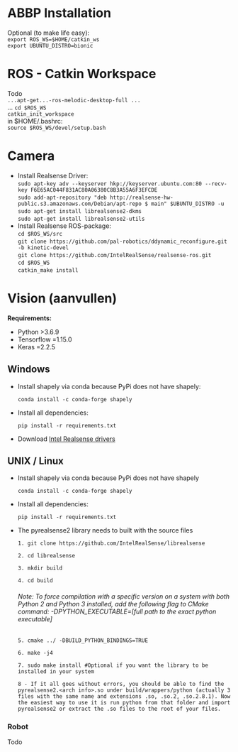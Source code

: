 # ABBP Installation
Optional (to make life easy):  
`export ROS_WS=$HOME/catkin_ws`  
`export UBUNTU_DISTRO=bionic`  
# ROS - Catkin Workspace
Todo  
`...apt-get...-ros-melodic-desktop-full ...`  
...
`cd $ROS_WS`  
`catkin_init_workspace`  
in $HOME/.bashrc:  
`source $ROS_WS/devel/setup.bash`  
# Camera
- Install Realsense Driver:  
`sudo apt-key adv --keyserver hkp://keyserver.ubuntu.com:80 --recv-key F6E65AC044F831AC80A06380C8B3A55A6F3EFCDE`  
`sudo add-apt-repository "deb http://realsense-hw-public.s3.amazonaws.com/Debian/apt-repo $ main" $UBUNTU_DISTRO -u`  
`sudo apt-get install librealsense2-dkms`  
`sudo apt-get install librealsense2-utils`  
- Install Realsense ROS-package:  
`cd $ROS_WS/src`  
`git clone https://github.com/pal-robotics/ddynamic_reconfigure.git -b kinetic-devel`  
`git clone https://github.com/IntelRealSense/realsense-ros.git`  
`cd $ROS_WS`  
`catkin_make install`  
# Vision (aanvullen)
<b> Requirements: </b>
- Python >3.6.9
- Tensorflow =1.15.0
- Keras =2.2.5
## Windows
- Install shapely via conda because PyPi does not have shapely:

    `conda install -c conda-forge shapely`
- Install all dependencies:

    `pip install -r requirements.txt`
- Download [Intel Realsense drivers](https://downloadcenter.intel.com/product/128256/Intel-RealSense-Depth-Camera-D415)
## UNIX / Linux
- Install shapely via conda because PyPi does not have shapely

    `conda install -c conda-forge shapely`
- Install all dependencies:

    `pip install -r requirements.txt`

- The pyrealsense2 library needs to built with the source files 

    `1. git clone https://github.com/IntelRealSense/librealsense`

    `2. cd librealsense`

    `3. mkdir build`

    `4. cd build`
    
    
    ###### Note: To force compilation with a specific version on a system with both Python 2 and Python 3 installed, add the following flag to CMake command: -DPYTHON_EXECUTABLE=[full path to the exact python executable] 

    `5. cmake ../ -DBUILD_PYTHON_BINDINGS=TRUE`

    `6. make -j4`

    `7. sudo make install #Optional if you want the library to be installed in your system`

    `8 - If it all goes without errors, you should be able to find the pyrealsense2.<arch info>.so under build/wrappers/python (actually 3 files with the same name and extensions .so, .so.2, .so.2.8.1). Now the easiest way to use it is run python from that folder and import pyrealsense2 or extract the .so files to the root of your files.`

### Robot
Todo
